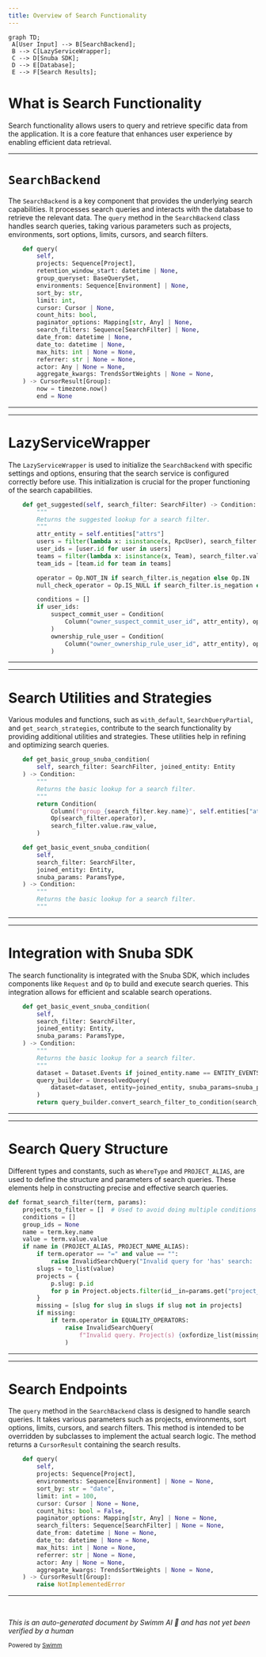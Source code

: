 ```yaml
---
title: Overview of Search Functionality
---
```

```mermaid
graph TD;
 A[User Input] --> B[SearchBackend];
 B --> C[LazyServiceWrapper];
 C --> D[Snuba SDK];
 D --> E[Database];
 E --> F[Search Results];
```

# What is Search Functionality

Search functionality allows users to query and retrieve specific data from the application. It is a core feature that enhances user experience by enabling efficient data retrieval.

<SwmSnippet path="/src/sentry/search/snuba/executors.py" line="772">

---

# <SwmToken path="src/sentry/search/base.py" pos="20:2:2" line-data="class SearchBackend(Service):">`SearchBackend`</SwmToken>

The <SwmToken path="src/sentry/search/base.py" pos="20:2:2" line-data="class SearchBackend(Service):">`SearchBackend`</SwmToken> is a key component that provides the underlying search capabilities. It processes search queries and interacts with the database to retrieve the relevant data. The <SwmToken path="src/sentry/search/snuba/executors.py" pos="772:3:3" line-data="    def query(">`query`</SwmToken> method in the <SwmToken path="src/sentry/search/base.py" pos="20:2:2" line-data="class SearchBackend(Service):">`SearchBackend`</SwmToken> class handles search queries, taking various parameters such as projects, environments, sort options, limits, cursors, and search filters.

```python
    def query(
        self,
        projects: Sequence[Project],
        retention_window_start: datetime | None,
        group_queryset: BaseQuerySet,
        environments: Sequence[Environment] | None,
        sort_by: str,
        limit: int,
        cursor: Cursor | None,
        count_hits: bool,
        paginator_options: Mapping[str, Any] | None,
        search_filters: Sequence[SearchFilter] | None,
        date_from: datetime | None,
        date_to: datetime | None,
        max_hits: int | None = None,
        referrer: str | None = None,
        actor: Any | None = None,
        aggregate_kwargs: TrendsSortWeights | None = None,
    ) -> CursorResult[Group]:
        now = timezone.now()
        end = None
```

---

</SwmSnippet>

<SwmSnippet path="/src/sentry/search/snuba/executors.py" line="1307">

---

# LazyServiceWrapper

The `LazyServiceWrapper` is used to initialize the <SwmToken path="src/sentry/search/base.py" pos="20:2:2" line-data="class SearchBackend(Service):">`SearchBackend`</SwmToken> with specific settings and options, ensuring that the search service is configured correctly before use. This initialization is crucial for the proper functioning of the search capabilities.

```python
    def get_suggested(self, search_filter: SearchFilter) -> Condition:
        """
        Returns the suggested lookup for a search filter.
        """
        attr_entity = self.entities["attrs"]
        users = filter(lambda x: isinstance(x, RpcUser), search_filter.value.raw_value)
        user_ids = [user.id for user in users]
        teams = filter(lambda x: isinstance(x, Team), search_filter.value.raw_value)
        team_ids = [team.id for team in teams]

        operator = Op.NOT_IN if search_filter.is_negation else Op.IN
        null_check_operator = Op.IS_NULL if search_filter.is_negation else Op.IS_NOT_NULL

        conditions = []
        if user_ids:
            suspect_commit_user = Condition(
                Column("owner_suspect_commit_user_id", attr_entity), operator, user_ids
            )
            ownership_rule_user = Condition(
                Column("owner_ownership_rule_user_id", attr_entity), operator, user_ids
            )
```

---

</SwmSnippet>

<SwmSnippet path="/src/sentry/search/snuba/executors.py" line="1184">

---

# Search Utilities and Strategies

Various modules and functions, such as `with_default`, <SwmToken path="src/sentry/search/snuba/executors.py" pos="50:1:1" line-data="    SearchQueryPartial,">`SearchQueryPartial`</SwmToken>, and <SwmToken path="src/sentry/search/snuba/executors.py" pos="52:1:1" line-data="    get_search_strategies,">`get_search_strategies`</SwmToken>, contribute to the search functionality by providing additional utilities and strategies. These utilities help in refining and optimizing search queries.

```python
    def get_basic_group_snuba_condition(
        self, search_filter: SearchFilter, joined_entity: Entity
    ) -> Condition:
        """
        Returns the basic lookup for a search filter.
        """
        return Condition(
            Column(f"group_{search_filter.key.name}", self.entities["attrs"]),
            Op(search_filter.operator),
            search_filter.value.raw_value,
        )

    def get_basic_event_snuba_condition(
        self,
        search_filter: SearchFilter,
        joined_entity: Entity,
        snuba_params: ParamsType,
    ) -> Condition:
        """
        Returns the basic lookup for a search filter.
        """
```

---

</SwmSnippet>

<SwmSnippet path="/src/sentry/search/snuba/executors.py" line="1196">

---

# Integration with Snuba SDK

The search functionality is integrated with the Snuba SDK, which includes components like <SwmToken path="src/sentry/search/snuba/executors.py" pos="32:1:1" line-data="    Request,">`Request`</SwmToken> and <SwmToken path="src/sentry/search/snuba/executors.py" pos="1192:1:1" line-data="            Op(search_filter.operator),">`Op`</SwmToken> to build and execute search queries. This integration allows for efficient and scalable search operations.

```python
    def get_basic_event_snuba_condition(
        self,
        search_filter: SearchFilter,
        joined_entity: Entity,
        snuba_params: ParamsType,
    ) -> Condition:
        """
        Returns the basic lookup for a search filter.
        """
        dataset = Dataset.Events if joined_entity.name == ENTITY_EVENTS else Dataset.IssuePlatform
        query_builder = UnresolvedQuery(
            dataset=dataset, entity=joined_entity, snuba_params=snuba_params, params={}
        )
        return query_builder.convert_search_filter_to_condition(search_filter)
```

---

</SwmSnippet>

<SwmSnippet path="/src/sentry/search/events/filter.py" line="850">

---

# Search Query Structure

Different types and constants, such as `WhereType` and <SwmToken path="src/sentry/search/events/filter.py" pos="856:8:8" line-data="    if name in (PROJECT_ALIAS, PROJECT_NAME_ALIAS):">`PROJECT_ALIAS`</SwmToken>, are used to define the structure and parameters of search queries. These elements help in constructing precise and effective search queries.

```python
def format_search_filter(term, params):
    projects_to_filter = []  # Used to avoid doing multiple conditions on project ID
    conditions = []
    group_ids = None
    name = term.key.name
    value = term.value.value
    if name in (PROJECT_ALIAS, PROJECT_NAME_ALIAS):
        if term.operator == "=" and value == "":
            raise InvalidSearchQuery("Invalid query for 'has' search: 'project' cannot be empty.")
        slugs = to_list(value)
        projects = {
            p.slug: p.id
            for p in Project.objects.filter(id__in=params.get("project_id", []), slug__in=slugs)
        }
        missing = [slug for slug in slugs if slug not in projects]
        if missing:
            if term.operator in EQUALITY_OPERATORS:
                raise InvalidSearchQuery(
                    f"Invalid query. Project(s) {oxfordize_list(missing)} do not exist or are not actively selected."
                )
```

---

</SwmSnippet>

<SwmSnippet path="/src/sentry/search/base.py" line="28">

---

# Search Endpoints

The <SwmToken path="src/sentry/search/base.py" pos="28:3:3" line-data="    def query(">`query`</SwmToken> method in the <SwmToken path="src/sentry/search/base.py" pos="20:2:2" line-data="class SearchBackend(Service):">`SearchBackend`</SwmToken> class is designed to handle search queries. It takes various parameters such as projects, environments, sort options, limits, cursors, and search filters. This method is intended to be overridden by subclasses to implement the actual search logic. The method returns a <SwmToken path="src/sentry/search/base.py" pos="44:5:5" line-data="    ) -&gt; CursorResult[Group]:">`CursorResult`</SwmToken> containing the search results.

```python
    def query(
        self,
        projects: Sequence[Project],
        environments: Sequence[Environment] | None = None,
        sort_by: str = "date",
        limit: int = 100,
        cursor: Cursor | None = None,
        count_hits: bool = False,
        paginator_options: Mapping[str, Any] | None = None,
        search_filters: Sequence[SearchFilter] | None = None,
        date_from: datetime | None = None,
        date_to: datetime | None = None,
        max_hits: int | None = None,
        referrer: str | None = None,
        actor: Any | None = None,
        aggregate_kwargs: TrendsSortWeights | None = None,
    ) -> CursorResult[Group]:
        raise NotImplementedError
```

---

</SwmSnippet>

&nbsp;

*This is an auto-generated document by Swimm AI 🌊 and has not yet been verified by a human*

<SwmMeta version="3.0.0" repo-id="Z2l0aHViJTNBJTNBc2VudHJ5LWRlbW8tMSUzQSUzQVN3aW1tLURlbW8=" repo-name="sentry-demo-1" doc-type="overview"><sup>Powered by [Swimm](/)</sup></SwmMeta>
